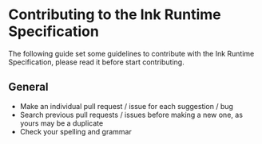 # Contributing to the Ink Runtime Specification

The following guide set some guidelines to contribute with the Ink Runtime Specification, please read it before start contributing.

## General

- Make an individual pull request / issue for each suggestion / bug
- Search previous pull requests / issues before making a new one, as yours may be a duplicate
- Check your spelling and grammar